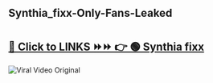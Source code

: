 
 ## Synthia_fixx-Only-Fans-Leaked

# <h2><a href="https://clipsfans.com/Synthia_fixx&ref=git">🔗 Click to LINKS ⏩⏩ 👉 🟢 Synthia fixx </a></h2>

<a href="https://clipsfans.com/Synthia_fixx&ref=git" rel="nofollow" data-target="animated-image.originalLink"><img src="https://i.ibb.co.com/xMMVF88/686577567.gif" alt="Viral Video Original" style="max-width: 100%; display: inline-block;" data-target="animated-image.originalImage"></a>
